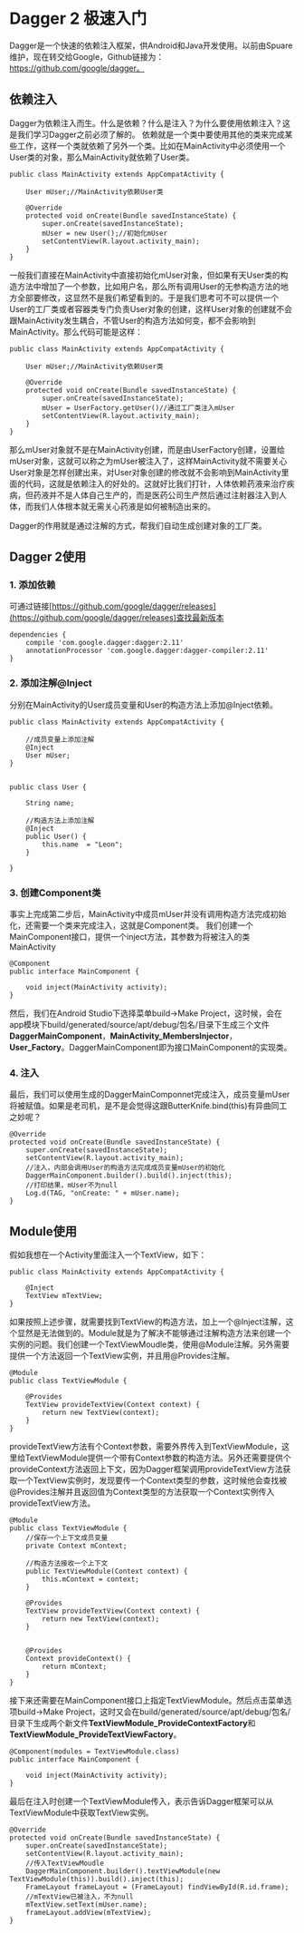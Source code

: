 # Dagger 2 极速入门 #
Dagger是一个快速的依赖注入框架，供Android和Java开发使用。以前由Spuare维护，现在转交给Google，Github链接为：https://github.com/google/dagger。


## 依赖注入 ##
Dagger为依赖注入而生。什么是依赖？什么是注入？为什么要使用依赖注入？这是我们学习Dagger之前必须了解的。
依赖就是一个类中要使用其他的类来完成某些工作，这样一个类就依赖了另外一个类。比如在MainActivity中必须使用一个User类的对象，那么MainActivity就依赖了User类。

	public class MainActivity extends AppCompatActivity {

	    User mUser;//MainActivity依赖User类

	    @Override
	    protected void onCreate(Bundle savedInstanceState) {
	        super.onCreate(savedInstanceState);
			mUser = new User();//初始化mUser
	        setContentView(R.layout.activity_main);
	    }
	}

一般我们直接在MainActivity中直接初始化mUser对象，但如果有天User类的构造方法中增加了一个参数，比如用户名，那么所有调用User的无参构造方法的地方全部要修改，这显然不是我们希望看到的。于是我们思考可不可以提供一个User的工厂类或者容器类专门负责User对象的创建，这样User对象的创建就不会跟MainActivity发生耦合，不管User的构造方法如何变，都不会影响到MainActivity。那么代码可能是这样：

	public class MainActivity extends AppCompatActivity {

	    User mUser;//MainActivity依赖User类

	    @Override
	    protected void onCreate(Bundle savedInstanceState) {
	        super.onCreate(savedInstanceState);
			mUser = UserFactory.getUser()//通过工厂类注入mUser
	        setContentView(R.layout.activity_main);
	    }
	}

那么mUser对象就不是在MainActivity创建，而是由UserFactory创建，设置给mUser对象，这就可以称之为mUser被注入了，这样MainActivity就不需要关心User对象是怎样创建出来，对User对象创建的修改就不会影响到MainActivity里面的代码，这就是依赖注入的好处的。这就好比我们打针，人体依赖药液来治疗疾病，但药液并不是人体自己生产的，而是医药公司生产然后通过注射器注入到人体，而我们人体根本就无需关心药液是如何被制造出来的。
	
Dagger的作用就是通过注解的方式，帮我们自动生成创建对象的工厂类。

## Dagger 2使用 ##
### 1. 添加依赖 ###
可通过链接[https://github.com/google/dagger/releases](https://github.com/google/dagger/releases)查找最新版本

	dependencies {
	    compile 'com.google.dagger:dagger:2.11'
	    annotationProcessor 'com.google.dagger:dagger-compiler:2.11'
	}

### 2. 添加注解@Inject ###
分别在MainActivity的User成员变量和User的构造方法上添加@Inject依赖。

	public class MainActivity extends AppCompatActivity {
	
		//成员变量上添加注解
	    @Inject
	    User mUser;
	}


	public class User {
	
	    String name;
	
		//构造方法上添加注解
	    @Inject
	    public User() {
	        this.name  = "Leon";
	    }
	
	}

### 3. 创建Component类 ###
事实上完成第二步后，MainActivity中成员mUser并没有调用构造方法完成初始化，还需要一个类来完成注入，这就是Component类。
我们创建一个MainComponent接口，提供一个inject方法，其参数为将被注入的类MainActivity
	
	@Component
	public interface MainComponent {
	
	    void inject(MainActivity activity);
	}

然后，我们在Android Studio下选择菜单build->Make Project，这时候，会在app模块下build/generated/source/apt/debug/包名/目录下生成三个文件**DaggerMainComponent**，**MainActivity\_MembersInjector**，**User\_Factory**。DaggerMainComponent即为接口MainComponent的实现类。

### 4. 注入 ###
最后，我们可以使用生成的DaggerMainComponnet完成注入，成员变量mUser将被赋值。如果是老司机，是不是会觉得这跟ButterKnife.bind(this)有异曲同工之妙呢？

    @Override
    protected void onCreate(Bundle savedInstanceState) {
        super.onCreate(savedInstanceState);
        setContentView(R.layout.activity_main);
		//注入，内部会调用User的构造方法完成成员变量mUser的初始化
        DaggerMainComponent.builder().build().inject(this);
        //打印结果，mUser不为null
        Log.d(TAG, "onCreate: " + mUser.name);
    }

## Module使用 ##
假如我想在一个Activity里面注入一个TextView，如下：

	public class MainActivity extends AppCompatActivity {
	
	    @Inject
	    TextView mTextView;
	}

如果按照上述步骤，就需要找到TextView的构造方法，加上一个@Inject注解，这个显然是无法做到的。Module就是为了解决不能够通过注解构造方法来创建一个实例的问题。我们创建一个TextViewMoudle类，使用@Module注解。另外需要提供一个方法返回一个TextView实例，并且用@Provides注解。

	@Module
	public class TextViewModule {
	
	    @Provides
	    TextView provideTextView(Context context) {
	        return new TextView(context);
	    }
	}

provideTextView方法有个Context参数，需要外界传入到TextViewModule，这里给TextViewModule提供一个带有Context参数的构造方法。另外还需要提供个provideContext方法返回上下文，因为Dagger框架调用provideTextView方法获取一个TextView实例时，发现要传一个Context类型的参数，这时候他会查找被@Provides注解并且返回值为Context类型的方法获取一个Context实例传入provideTextView方法。

	@Module
	public class TextViewModule {
		//保存一个上下文成员变量
	    private Context mContext;
	
		//构造方法接收一个上下文
	    public TextViewModule(Context context) {
	        this.mContext = context;
	    }
	
	    @Provides
	    TextView provideTextView(Context context) {
	        return new TextView(context);
	    }
	
		
	    @Provides
	    Context provideContext() {
	        return mContext;
	    }
	}

接下来还需要在MainComponent接口上指定TextViewModule。然后点击菜单选项build->Make Project，这时又会在build/generated/source/apt/debug/包名/目录下生成两个新文件**TextViewModule\_ProvideContextFactory**和**TextViewModule\_ProvideTextViewFactory**。

	@Component(modules = TextViewModule.class)
	public interface MainComponent {
	
	    void inject(MainActivity activity);
	}


最后在注入时创建一个TextViewModule传入，表示告诉Dagger框架可以从TextViewModule中获取TextView实例。

    @Override
    protected void onCreate(Bundle savedInstanceState) {
        super.onCreate(savedInstanceState);
        setContentView(R.layout.activity_main);
        //传入TextViewMoudle
        DaggerMainComponent.builder().textViewModule(new TextViewModule(this)).build().inject(this);
        FrameLayout frameLayout = (FrameLayout) findViewById(R.id.frame);
		//mTextView已被注入，不为null
        mTextView.setText(mUser.name);
        frameLayout.addView(mTextView);
    }
